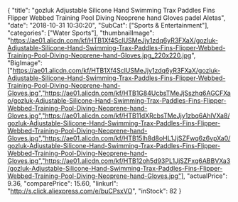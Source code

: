 {
	"title": "gozluk Adjustable Silicone Hand Swimming Trax Paddles Fins Flipper Webbed Training Pool Diving Neoprene hand Gloves padel Aletas",
	"date": "2018-10-31 10:30:20",
	"SubCat": ["Sports & Entertainment"],
	"categories": ["Water Sports"],
	"thumbnailImage": "https://ae01.alicdn.com/kf/HTB1Xf4SclUSMeJjy1zdq6yR3FXaX/gozluk-Adjustable-Silicone-Hand-Swimming-Trax-Paddles-Fins-Flipper-Webbed-Training-Pool-Diving-Neoprene-hand-Gloves.jpg_220x220.jpg",
	"BigImage": ["https://ae01.alicdn.com/kf/HTB1Xf4SclUSMeJjy1zdq6yR3FXaX/gozluk-Adjustable-Silicone-Hand-Swimming-Trax-Paddles-Fins-Flipper-Webbed-Training-Pool-Diving-Neoprene-hand-Gloves.jpg","https://ae01.alicdn.com/kf/HTB1G84UcbsTMeJjSszhq6AGCFXao/gozluk-Adjustable-Silicone-Hand-Swimming-Trax-Paddles-Fins-Flipper-Webbed-Training-Pool-Diving-Neoprene-hand-Gloves.jpg","https://ae01.alicdn.com/kf/HTB11dXRcbsTMeJjy1zbq6AhlVXa8/gozluk-Adjustable-Silicone-Hand-Swimming-Trax-Paddles-Fins-Flipper-Webbed-Training-Pool-Diving-Neoprene-hand-Gloves.jpg","https://ae01.alicdn.com/kf/HTB15lh8d8oHL1JjSZFwq6z6vpXa0/gozluk-Adjustable-Silicone-Hand-Swimming-Trax-Paddles-Fins-Flipper-Webbed-Training-Pool-Diving-Neoprene-hand-Gloves.jpg","https://ae01.alicdn.com/kf/HTB12oh5d93PL1JjSZFxq6ABBVXa3/gozluk-Adjustable-Silicone-Hand-Swimming-Trax-Paddles-Fins-Flipper-Webbed-Training-Pool-Diving-Neoprene-hand-Gloves.jpg"],
	"actualPrice": 9.36,
	"comparePrice": 15.60,
	"linkurl": "http://s.click.aliexpress.com/e/buCPsxVO",
	"inStock": 82
}
